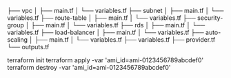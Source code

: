 ├── vpc
│   ├── main.tf
│   └── variables.tf
├── subnet
│   ├── main.tf
│   └── variables.tf
├── route-table
│   ├── main.tf
│   └── variables.tf
├── security-group
│   ├── main.tf
│   └── variables.tf
├── rds
│   ├── main.tf
│   └── variables.tf
├── load-balancer
│   ├── main.tf
│   └── variables.tf
├── auto-scaling
│   ├── main.tf
│   └── variables.tf
├── variables.tf
├── provider.tf
└── outputs.tf

terraform init
terraform apply -var 'ami_id=ami-0123456789abcdef0'
terraform destroy -var 'ami_id=ami-0123456789abcdef0'
